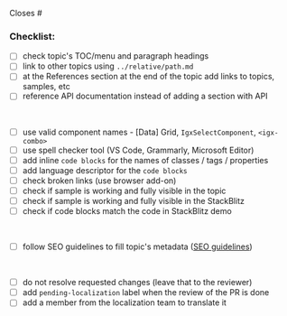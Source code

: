 Closes # 

### Checklist:
 
 - [ ] check topic's TOC/menu and paragraph headings
 - [ ] link to other topics using `../relative/path.md`
 - [ ] at the References section at the end of the topic add links to topics, samples, etc
 - [ ] reference API documentation instead of adding a section with API

<br />

 - [ ] use valid component names - [Data] Grid, `IgxSelectComponent`, `<igx-combo>`
 - [ ] use spell checker tool (VS Code, Grammarly, Microsoft Editor)
 - [ ] add inline `code blocks` for the names of classes / tags / properties
 - [ ] add language descriptor for the ```code blocks```
 - [ ] check broken links (use browser add-on)
 - [ ] check if sample is working and fully visible in the topic
 - [ ] check if sample is working and fully visible in the StackBlitz
 - [ ] check if code blocks match the code in StackBlitz demo

<br />

 - [ ] follow SEO guidelines to fill topic's metadata ([SEO guidelines](https://infragisticsinc297.sharepoint.com/:w:/g/Groups/marketing/EWz9InT4FDlErHCumxsKGY4Bd8H03yhRWxDFk47luRz-_Q?e=S5wWcx))

<br />

 - [ ] do not resolve requested changes (leave that to the reviewer)
 - [ ] add `pending-localization` label when the review of the PR is done
 - [ ] add a member from the localization team to translate it
